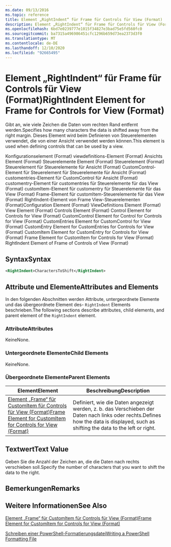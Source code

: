 ```yaml
---
ms.date: 09/13/2016
ms.topic: reference
title: Element „RightIndent“ für Frame für Controls für View (Format)
description: Element „RightIndent“ für Frame für Controls für View (Format)
ms.openlocfilehash: 6bd7e0239777e1015f34827e3bad75e5fd560fc0
ms.sourcegitcommit: ba7315a496986451cfc1296b659d73ea2373d3f0
ms.translationtype: MT
ms.contentlocale: de-DE
ms.lasthandoff: 12/10/2020
ms.locfileid: "92665495"
---
```

# <a name="rightindent-element-for-frame-for-controls-for-view-format"></a><span data-ttu-id="76c96-103">Element „RightIndent“ für Frame für Controls für View (Format)</span><span class="sxs-lookup"><span data-stu-id="76c96-103">RightIndent Element for Frame for Controls for View (Format)</span></span>

<span data-ttu-id="76c96-104">Gibt an, wie viele Zeichen die Daten vom rechten Rand entfernt werden.</span><span class="sxs-lookup"><span data-stu-id="76c96-104">Specifies how many characters the data is shifted away from the right margin.</span></span> <span data-ttu-id="76c96-105">Dieses Element wird beim Definieren von Steuerelementen verwendet, die von einer Ansicht verwendet werden können.</span><span class="sxs-lookup"><span data-stu-id="76c96-105">This element is used when defining controls that can be used by a view.</span></span>

<span data-ttu-id="76c96-106">Konfigurationselement (Format) viewdefinitions-Element (Format) Ansichts Element (Format) Steuerelemente Element (Format) Steuerelement (Format) Steuerelement für Steuerelemente für Ansicht (Format) CustomControl-Element für Steuerelement für Steuerelemente für Ansicht (Format) customentries-Element für CustomControl für Ansicht (Format) customentry-Element für customentries für Steuerelemente für das View (Format) customItem-Element für customentry für Steuerelemente für das View (Format) Frame-Element für customItem-Steuerelemente für das View (Format) RightIndent-Element von Frame View-Steuerelementen (Format)</span><span class="sxs-lookup"><span data-stu-id="76c96-106">Configuration Element (Format) ViewDefinitions Element (Format) View Element (Format) Controls Element (Format) Control Element for Controls for View (Format) CustomControl Element for Control for Controls for View (Format) CustomEntries Element for CustomControl for View (Format) CustomEntry Element for CustomEntries for Controls for View (Format) CustomItem Element for CustomEntry for Controls for View (Format) Frame Element for CustomItem for Controls for View (Format) RightIndent Element of Frame of Controls of View (Format)</span></span>

## <a name="syntax"></a><span data-ttu-id="76c96-107">Syntax</span><span class="sxs-lookup"><span data-stu-id="76c96-107">Syntax</span></span>

```xml
<RightIndent>CharactersToShift</RightIndent>
```

## <a name="attributes-and-elements"></a><span data-ttu-id="76c96-108">Attribute und Elemente</span><span class="sxs-lookup"><span data-stu-id="76c96-108">Attributes and Elements</span></span>

<span data-ttu-id="76c96-109">In den folgenden Abschnitten werden Attribute, untergeordnete Elemente und das übergeordnete Element des- `RightIndent` Elements beschrieben.</span><span class="sxs-lookup"><span data-stu-id="76c96-109">The following sections describe attributes, child elements, and parent element of the `RightIndent` element.</span></span>

### <a name="attributes"></a><span data-ttu-id="76c96-110">Attribute</span><span class="sxs-lookup"><span data-stu-id="76c96-110">Attributes</span></span>

<span data-ttu-id="76c96-111">Keine</span><span class="sxs-lookup"><span data-stu-id="76c96-111">None.</span></span>

### <a name="child-elements"></a><span data-ttu-id="76c96-112">Untergeordnete Elemente</span><span class="sxs-lookup"><span data-stu-id="76c96-112">Child Elements</span></span>

<span data-ttu-id="76c96-113">Keine</span><span class="sxs-lookup"><span data-stu-id="76c96-113">None.</span></span>

### <a name="parent-elements"></a><span data-ttu-id="76c96-114">Übergeordnete Elemente</span><span class="sxs-lookup"><span data-stu-id="76c96-114">Parent Elements</span></span>

|<span data-ttu-id="76c96-115">Element</span><span class="sxs-lookup"><span data-stu-id="76c96-115">Element</span></span>|<span data-ttu-id="76c96-116">Beschreibung</span><span class="sxs-lookup"><span data-stu-id="76c96-116">Description</span></span>|
|-------------|-----------------|
|[<span data-ttu-id="76c96-117">Element „Frame“ für CustomItem für Controls für View (Format)</span><span class="sxs-lookup"><span data-stu-id="76c96-117">Frame Element for CustomItem for Controls for View (Format)</span></span>](./frame-element-for-customitem-for-controls-for-view-format.md)|<span data-ttu-id="76c96-118">Definiert, wie die Daten angezeigt werden, z. b. das Verschieben der Daten nach links oder rechts.</span><span class="sxs-lookup"><span data-stu-id="76c96-118">Defines how the data is displayed, such as shifting the data to the left or right.</span></span>|

## <a name="text-value"></a><span data-ttu-id="76c96-119">Textwert</span><span class="sxs-lookup"><span data-stu-id="76c96-119">Text Value</span></span>

<span data-ttu-id="76c96-120">Geben Sie die Anzahl der Zeichen an, die die Daten nach rechts verschieben soll.</span><span class="sxs-lookup"><span data-stu-id="76c96-120">Specify the number of characters that you want to shift the data to the right.</span></span>

## <a name="remarks"></a><span data-ttu-id="76c96-121">Bemerkungen</span><span class="sxs-lookup"><span data-stu-id="76c96-121">Remarks</span></span>

## <a name="see-also"></a><span data-ttu-id="76c96-122">Weitere Informationen</span><span class="sxs-lookup"><span data-stu-id="76c96-122">See Also</span></span>

[<span data-ttu-id="76c96-123">Element „Frame“ für CustomItem für Controls für View (Format)</span><span class="sxs-lookup"><span data-stu-id="76c96-123">Frame Element for CustomItem for Controls for View (Format)</span></span>](./frame-element-for-customitem-for-controls-for-view-format.md)

[<span data-ttu-id="76c96-124">Schreiben einer PowerShell-Formatierungsdatei</span><span class="sxs-lookup"><span data-stu-id="76c96-124">Writing a PowerShell Formatting File</span></span>](./writing-a-powershell-formatting-file.md)
